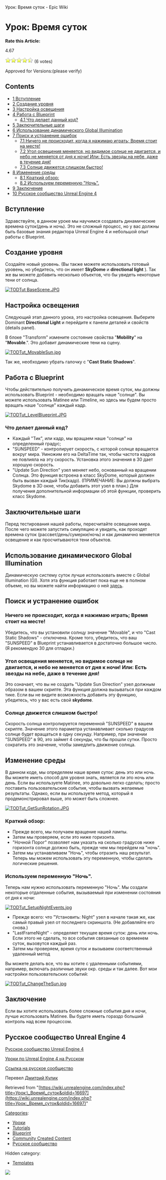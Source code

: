 Урок: Время суток - Epic Wiki                    

Урок: Время суток
=================

**Rate this Article:**

4.67

![](/extensions/VoteNY/images/star_on.gif)![](/extensions/VoteNY/images/star_on.gif)![](/extensions/VoteNY/images/star_on.gif)![](/extensions/VoteNY/images/star_on.gif)![](/extensions/VoteNY/images/star_half.gif) (6 votes)

Approved for Versions:(please verify)

Contents
--------

*   [1 Вступление](#.D0.92.D1.81.D1.82.D1.83.D0.BF.D0.BB.D0.B5.D0.BD.D0.B8.D0.B5)
*   [2 Создание уровня](#.D0.A1.D0.BE.D0.B7.D0.B4.D0.B0.D0.BD.D0.B8.D0.B5_.D1.83.D1.80.D0.BE.D0.B2.D0.BD.D1.8F)
*   [3 Настройка освещения](#.D0.9D.D0.B0.D1.81.D1.82.D1.80.D0.BE.D0.B9.D0.BA.D0.B0_.D0.BE.D1.81.D0.B2.D0.B5.D1.89.D0.B5.D0.BD.D0.B8.D1.8F)
*   [4 Работа с Blueprint](#.D0.A0.D0.B0.D0.B1.D0.BE.D1.82.D0.B0_.D1.81_Blueprint)
    *   [4.1 Что делает данный код?](#.D0.A7.D1.82.D0.BE_.D0.B4.D0.B5.D0.BB.D0.B0.D0.B5.D1.82_.D0.B4.D0.B0.D0.BD.D0.BD.D1.8B.D0.B9_.D0.BA.D0.BE.D0.B4.3F)
*   [5 Заключительные шаги](#.D0.97.D0.B0.D0.BA.D0.BB.D1.8E.D1.87.D0.B8.D1.82.D0.B5.D0.BB.D1.8C.D0.BD.D1.8B.D0.B5_.D1.88.D0.B0.D0.B3.D0.B8)
*   [6 Использование динамического Global Illumination](#.D0.98.D1.81.D0.BF.D0.BE.D0.BB.D1.8C.D0.B7.D0.BE.D0.B2.D0.B0.D0.BD.D0.B8.D0.B5_.D0.B4.D0.B8.D0.BD.D0.B0.D0.BC.D0.B8.D1.87.D0.B5.D1.81.D0.BA.D0.BE.D0.B3.D0.BE_Global_Illumination)
*   [7 Поиск и устранение ошибок](#.D0.9F.D0.BE.D0.B8.D1.81.D0.BA_.D0.B8_.D1.83.D1.81.D1.82.D1.80.D0.B0.D0.BD.D0.B5.D0.BD.D0.B8.D0.B5_.D0.BE.D1.88.D0.B8.D0.B1.D0.BE.D0.BA)
    *   [7.1 Ничего не происходит, когда я нажимаю играть; Время стоит на месте!](#.D0.9D.D0.B8.D1.87.D0.B5.D0.B3.D0.BE_.D0.BD.D0.B5_.D0.BF.D1.80.D0.BE.D0.B8.D1.81.D1.85.D0.BE.D0.B4.D0.B8.D1.82.2C_.D0.BA.D0.BE.D0.B3.D0.B4.D0.B0_.D1.8F_.D0.BD.D0.B0.D0.B6.D0.B8.D0.BC.D0.B0.D1.8E_.D0.B8.D0.B3.D1.80.D0.B0.D1.82.D1.8C.3B_.D0.92.D1.80.D0.B5.D0.BC.D1.8F_.D1.81.D1.82.D0.BE.D0.B8.D1.82_.D0.BD.D0.B0_.D0.BC.D0.B5.D1.81.D1.82.D0.B5.21)
    *   [7.2 Угол освещения меняется, но видимое солнце не двигается, и небо не меняется от дня к ночи! Или: Есть звезды на небе, даже в течение дня!](#.D0.A3.D0.B3.D0.BE.D0.BB_.D0.BE.D1.81.D0.B2.D0.B5.D1.89.D0.B5.D0.BD.D0.B8.D1.8F_.D0.BC.D0.B5.D0.BD.D1.8F.D0.B5.D1.82.D1.81.D1.8F.2C_.D0.BD.D0.BE_.D0.B2.D0.B8.D0.B4.D0.B8.D0.BC.D0.BE.D0.B5_.D1.81.D0.BE.D0.BB.D0.BD.D1.86.D0.B5_.D0.BD.D0.B5_.D0.B4.D0.B2.D0.B8.D0.B3.D0.B0.D0.B5.D1.82.D1.81.D1.8F.2C_.D0.B8_.D0.BD.D0.B5.D0.B1.D0.BE_.D0.BD.D0.B5_.D0.BC.D0.B5.D0.BD.D1.8F.D0.B5.D1.82.D1.81.D1.8F_.D0.BE.D1.82_.D0.B4.D0.BD.D1.8F_.D0.BA_.D0.BD.D0.BE.D1.87.D0.B8.21_.D0.98.D0.BB.D0.B8:_.D0.95.D1.81.D1.82.D1.8C_.D0.B7.D0.B2.D0.B5.D0.B7.D0.B4.D1.8B_.D0.BD.D0.B0_.D0.BD.D0.B5.D0.B1.D0.B5.2C_.D0.B4.D0.B0.D0.B6.D0.B5_.D0.B2_.D1.82.D0.B5.D1.87.D0.B5.D0.BD.D0.B8.D0.B5_.D0.B4.D0.BD.D1.8F.21)
    *   [7.3 Солнце движется слишком быстро!](#.D0.A1.D0.BE.D0.BB.D0.BD.D1.86.D0.B5_.D0.B4.D0.B2.D0.B8.D0.B6.D0.B5.D1.82.D1.81.D1.8F_.D1.81.D0.BB.D0.B8.D1.88.D0.BA.D0.BE.D0.BC_.D0.B1.D1.8B.D1.81.D1.82.D1.80.D0.BE.21)
*   [8 Изменение среды](#.D0.98.D0.B7.D0.BC.D0.B5.D0.BD.D0.B5.D0.BD.D0.B8.D0.B5_.D1.81.D1.80.D0.B5.D0.B4.D1.8B)
    *   [8.1 Краткий обзор:](#.D0.9A.D1.80.D0.B0.D1.82.D0.BA.D0.B8.D0.B9_.D0.BE.D0.B1.D0.B7.D0.BE.D1.80:)
    *   [8.2 Используем переменную "Ночь".](#.D0.98.D1.81.D0.BF.D0.BE.D0.BB.D1.8C.D0.B7.D1.83.D0.B5.D0.BC_.D0.BF.D0.B5.D1.80.D0.B5.D0.BC.D0.B5.D0.BD.D0.BD.D1.83.D1.8E_.22.D0.9D.D0.BE.D1.87.D1.8C.22.)
*   [9 Заключение](#.D0.97.D0.B0.D0.BA.D0.BB.D1.8E.D1.87.D0.B5.D0.BD.D0.B8.D0.B5)
*   [10 Русское сообщество Unreal Engine 4](#.D0.A0.D1.83.D1.81.D1.81.D0.BA.D0.BE.D0.B5_.D1.81.D0.BE.D0.BE.D0.B1.D1.89.D0.B5.D1.81.D1.82.D0.B2.D0.BE_Unreal_Engine_4)

Вступление
----------

Здравствуйте, в данном уроке мы научимся создавать динамические времена суток(день и ночь). Это не сложный процесс, но у вас должны быть базовые знания редактора Unreal Engine 4 и небольшой опыт работы с Blueprint.

Создание уровня
---------------

Создайте новый уровень. (Вы также можете использовать готовый уровень, но убедитесь, что он имеет **SkyDome** и **directional light** ). Так же вы можете добавить несколько объектов, что бы увидеть некоторые тени от солнца.

[![TODTut BaseScene.JPG](https://d3ar1piqh1oeli.cloudfront.net/4/4b/TODTut_BaseScene.JPG/500px-TODTut_BaseScene.JPG)](/File:TODTut_BaseScene.JPG)

Настройка освещения
-------------------

Следующий этап данного урока, это настройка освещения. Выберите Dominant **Directional Light** и перейдите к панели деталей и свойств (details panel).

В блоке "Transform" измените состояние свойства "**Mobility**" на "**Movable**.". Это добавит динамические тени на сцену.

[![TODTut_MovableSun.jpg](https://d26ilriwvtzlb.cloudfront.net/9/99/TODTut_MovableSun.jpg)](/File:TODTut_MovableSun.jpg "TODTut_MovableSun.jpg")

Так же, необходимо убрать галочку с "**Cast Static Shadows**".

Работа с Blueprint
------------------

Чтобы действительно получить динамическое время суток, мы должны использовать Blueprint - необходимо вращать наше "солнце". Вы можете использовать Matinee или Timeline, но здесь мы будем просто вращать наше "солнце" каждый кадр.

[![TODTut_LevelBlueprint.JPG](https://d26ilriwvtzlb.cloudfront.net/3/3b/TODTut_LevelBlueprint.JPG)](/File:TODTut_LevelBlueprint.JPG "TODTut_LevelBlueprint.JPG")

### Что делает данный код?

*   Каждый "Тик", или кадр, мы вращаем наше "солнце" на определенный градус;
*   "SUNSPEED" - контролирует скорость, с которой солнце вращается вокруг мира. Умножим его на DeltaTime так, чтобы частота кадров не повлияла на эту скорость. Установка этого значения в 30 дает хорошую скорость.
*   "Update Sun Direction" узел меняет небо, основанный на вращении Солнца. Это функция встроена в класс SkyDome, который должен быть вызван каждый Тик(кадр). (ПРИМЕЧАНИЕ: Вы должны выбрать Skydome в 3D окне, чтобы добавить этот узел в план.) Для получения дополнительной информации об этой функции, проверить класс Skydome.

Заключительные шаги
-------------------

Перед тестирования нашей работы, пересчитайте освещение мира. После чего можете запустить симуляцию и увидеть, как проходят времена суток (рассвет/день/сумерки/ночь) и как динамично меняется освещение и как просчитываются тени объектов.

Использование динамического Global Illumination
-----------------------------------------------

Динамическую систему суток лучше использовать вместе с Global Illumination (GI). Хотя эта функция работает пока еще не в полном объеме, но вы можете найти информацию о ней [здесь](https://wiki.unrealengine.com/Light_Propagation_Volumes_GI).

Поиск и устранение ошибок
-------------------------

### Ничего не происходит, когда я нажимаю играть; Время стоит на месте!

Убедитесь, что вы установили солнцу значение "Movable", и что "Cast Static Shadows" - отключена. Кроме того, убедитесь, что ваш "SUNSPEED" в Blueprint устанавливается в достаточно большое число. (Я рекомендую 30 для отладки.)

### Угол освещения меняется, но видимое солнце не двигается, и небо не меняется от дня к ночи! Или: Есть звезды на небе, даже в течение дня!

Это означает, что вы не создать "Update Sun Direction" узел должным образом в вашем скрипте. Эта функция должна вызываться при каждом тике. Если вы не видите возможность добавить эту функцию, убедитесь, что у вас есть свой ​​**skydome**.

### Солнце движется слишком быстро!

Скорость солнца контролируется переменной "SUNSPEED" в вашем скрипте. Значение этого параметра устанавливает сколько градусов солнце будет вращаться в одну секунду. Например, при значении "SUNSPEED" в 90, это займет 4 секунды, что бы прошли сутки. Просто сократить это значение, чтобы замедлить движение солнца.

Изменение среды
---------------

В данном коде, мы определяем наше время суток: день это или ночь. Вы можете иметь способ для уровня знать, является ли это ночь или день. Если вы используете Matinee, это довольно легко сделать; просто поставить пользовательские события, чтобы вызвать желаемые результаты. Однако, если вы используете метод, который я продемонстрировал выше, это может быть сложнее.

[![TODTut_GetSunRotation.JPG](https://d26ilriwvtzlb.cloudfront.net/f/fc/TODTut_GetSunRotation.JPG)](/File:TODTut_GetSunRotation.JPG "TODTut_GetSunRotation.JPG")

### Краткий обзор:

*   Прежде всего, мы получаем вращение нашей лампы.
*   Затем мы проверяем, если это ниже горизонта.
*   "Ночной Порог" позволяет нам указать на сколько градусов ниже горизонта солнце должно быть, прежде чем мы перейдем на "ночь".
*   Затем мы устанавливаем "Ночь", чтобы отразить наш результат. Теперь мы можем использовать эту переменную, чтобы сделать логические решения.

### Используем переменную "Ночь".

Теперь нам нужно использовать переменную "Ночь". Мы создали некоторые отдаленные события, вызываемый при изменении состояния от дня к ночи:

[![TODTut_SetupNightEvents.jpg](https://d26ilriwvtzlb.cloudfront.net/6/66/TODTut_SetupNightEvents.jpg)](/File:TODTut_SetupNightEvents.jpg "TODTut_SetupNightEvents.jpg")

*   Прежде всего: что "Установить: Night" узел в начале такая же, как самый правый узел от последнего скриншота. (Не добавляйте его снова.)
*   "LastFrameNight" - определяет текущее время суток: день или ночь. Если этого не сделать, то все события связанные со временем суток, вызовутся каждый раз.
*   Затем мы проверяем, время суток и вызываем соответственный удаленный метод

Вы можете делать все, что вы хотите с удаленными событиями, например, включать различные звуки окр. среды и так далее. Вот мои настройки пользовательских событий:

[![TODTut_ChangeTheSun.jpg](https://d26ilriwvtzlb.cloudfront.net/5/5b/TODTut_ChangeTheSun.jpg)](/File:TODTut_ChangeTheSun.jpg "TODTut_ChangeTheSun.jpg")

Заключение
----------

Если вы хотите использовать более сложные события дня и ночи, лучше использовать Matinee. Вы будете иметь гораздо больший контроль над всем процессом.

Русское сообщество Unreal Engine 4
----------------------------------

[Русское сообщество Unreal Engine 4](http://ue4.codengine.ru)

[Уроки по Unreal Engine 4 на Русском](http://ue4.codengine.ru/index.php/%D0%9A%D0%B0%D1%82%D0%B5%D0%B3%D0%BE%D1%80%D0%B8%D1%8F:%D0%A3%D1%80%D0%BE%D0%BA%D0%B8)

[Ссылка на русское сообщество](http://ue4.codengine.ru/index.php/%D0%92%D1%80%D0%B5%D0%BC%D1%8F_%D1%81%D1%83%D1%82%D0%BE%D0%BA)

Перевел [Дмитрий Кулик](http://vk.com/sentike)

Retrieved from "[https://wiki.unrealengine.com/index.php?title=Урок:\_Время\_суток&oldid=16697](https://wiki.unrealengine.com/index.php?title=Урок:_Время_суток&oldid=16697)"

[Categories](/Special:Categories "Special:Categories"):

*   [Уроки](/Category:%D0%A3%D1%80%D0%BE%D0%BA%D0%B8 "Category:Уроки")
*   [Tutorials](/Category:Tutorials "Category:Tutorials")
*   [Blueprint](/Category:Blueprint "Category:Blueprint")
*   [Community Created Content](/Category:Community_Created_Content "Category:Community Created Content")
*   [Русское сообщество](/Category:%D0%A0%D1%83%D1%81%D1%81%D0%BA%D0%BE%D0%B5_%D1%81%D0%BE%D0%BE%D0%B1%D1%89%D0%B5%D1%81%D1%82%D0%B2%D0%BE "Category:Русское сообщество")

Hidden category:

*   [Templates](/Category:Templates "Category:Templates")

  ![](https://tracking.unrealengine.com/track.png)